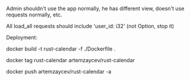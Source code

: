 
Admin shouldn't use the app normally, he has different view, doesn't use requests normally, etc.

All load_all requests should include 'user_id: i32' (not Option, stop it)


Deployment:

docker build -t rust-calendar -f ./Dockerfile .

docker tag rust-calendar artemzaycev/rust-calendar

docker push artemzaycev/rust-calendar -a
